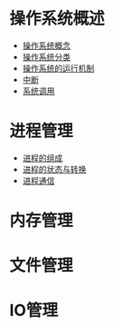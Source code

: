 # 操作系统概述

- <a href="概述/操作系统概念.md">操作系统概念</a>
- <a href="概述/操作系统分类.md">操作系统分类</a>
- <a href="概述/操作系统的运行机制.md">操作系统的运行机制</a>
- <a href="概述/中断.md">中断</a>
- <a href="概述/系统调用.md">系统调用</a>

# 进程管理

- <a href="概述/进程的组成.md">进程的组成</a>
- <a href="概述/进程的状态与转换.md">进程的状态与转换</a>
- <a href="概述/进程通信.md">进程通信</a>

# 内存管理
# 文件管理
# IO管理
